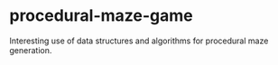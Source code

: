 # procedural-maze-game
Interesting use of data structures and algorithms for procedural maze generation.
